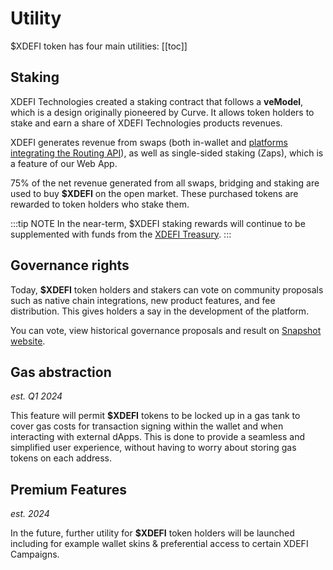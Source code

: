 # Utility

$XDEFI token has four main utilities: 
[[toc]]

## Staking 
XDEFI Technologies created a staking contract that follows a **veModel**, which is a design originally pioneered by Curve. It allows token holders to stake and earn a share of XDEFI Technologies products revenues.

XDEFI generates revenue from swaps (both in-wallet and [platforms integrating the Routing API](../xdefi-technologies/routing-api#current-platforms-using-the-routing-api)), as well as single-sided staking (Zaps), which is a feature of our Web App.

75% of the net revenue generated from all swaps, bridging and staking are used to buy **$XDEFI** on the open market. These purchased tokens are rewarded to token holders who stake them.

:::tip NOTE
In the near-term, $XDEFI staking rewards will continue to be supplemented with funds from the [XDEFI Treasury](https://app.safe.global/home?safe=eth:0x6ebC49c6bda9BAF75E631e83eF8A91Fa256F7a51).
:::

## Governance rights
Today, **$XDEFI** token holders and stakers can vote on community proposals such as native chain integrations, new product features, and fee distribution. This gives holders a say in the development of the platform.

You can vote, view historical governance proposals and result on [Snapshot website](https://snapshot.org/#/xdefigovernance.eth).

## Gas abstraction
*est. Q1 2024*

This feature will permit **$XDEFI** tokens to be locked up in a gas tank to cover gas costs for transaction signing within the wallet and when interacting with external dApps. This is done to provide a seamless and simplified user experience, without having to worry about storing gas tokens on each address.


## Premium Features
*est. 2024*

In the future, further utility for **$XDEFI** token holders will be launched including for example wallet skins & preferential access to certain XDEFI Campaigns.
